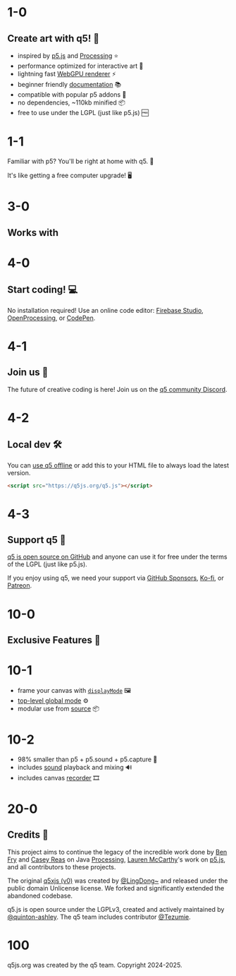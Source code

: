 # 1-0

## Create art with q5! 🎨

- inspired by [p5.js](https://p5js.org) and [Processing](https://processing.org/) ⭐️
- performance optimized for interactive art 🚀
- lightning fast [WebGPU renderer](https://github.com/q5js/q5.js/wiki/q5-WebGPU-renderer) ⚡️
- beginner friendly [documentation](/learn) 📚
- compatible with popular p5 addons 🧩
- no dependencies, ~110kb minified 📦
- free to use under the LGPL (just like p5.js) 🆓

# 1-1

Familiar with p5? You'll be right at home with q5. 🏡

It's like getting a free computer upgrade! 🖥️

# 3-0

## Works with

# 4-0

## Start coding! 💻

No installation required! Use an online code editor: [Firebase Studio](https://studio.firebase.google.com/new?template=https:%2F%2Fgithub.com%2Fq5js%2Fq5-webgpu-template), [OpenProcessing](https://openprocessing.org/sketch/2534845), or [CodePen](https://codepen.io/qashto/pen/jENEJNy).

# 4-1

## Join us 🤝

The future of creative coding is here! Join us on the [q5 community Discord](https://discord.gg/QuxQYwGWuB).

# 4-2

## Local dev 🛠️

You can [use q5 offline](https://github.com/q5js/q5.js/wiki/Get-Started) or add this to your HTML file to always load the latest version.

```html
<script src="https://q5js.org/q5.js"></script>
```

# 4-3

## Support q5 💙

[q5 is open source on GitHub](https://github.com/q5js/q5.js) and anyone can use it for free under the terms of the LGPL (just like p5.js).

If you enjoy using q5, we need your support via [GitHub Sponsors](https://github.com/sponsors/quinton-ashley), [Ko-fi](https://ko-fi.com/q5play), or [Patreon](https://www.patreon.com/q5play).

# 10-0

## Exclusive Features 💫

# 10-1

- frame your canvas with [`displayMode`](/learn/#displayMode) 🖼️
- [top-level global mode](https://github.com/q5js/q5.js/wiki/Top%E2%80%90Level-Global-Mode) ⚙️
- modular use from [source](https://github.com/q5js/q5.js/tree/main/src) 📦

# 10-2

- 98% smaller than p5 + p5.sound + p5.capture 🌳
- includes [sound](/learn/#soundSection) playback and mixing 🔊
- includes canvas [recorder](/learn/#recordSection) 🎞️

# 20-0

## Credits 🌟

This project aims to continue the legacy of the incredible work done by [Ben Fry](https://benfry.com) and [Casey Reas](https://x.com/REAS) on Java [Processing](https://processingfoundation.org/), [Lauren McCarthy](http://lauren-mccarthy.com)'s work on [p5.js](https://p5js.org), and all contributors to these projects.

The original [q5xjs (v0)](https://github.com/LingDong-/q5xjs) was created by [@LingDong~](https://github.com/LingDong-) and released under the public domain Unlicense license. We forked and significantly extended the abandoned codebase.

q5.js is open source under the LGPLv3, created and actively maintained by [@quinton-ashley](https://github.com/quinton-ashley). The q5 team includes contributor [@Tezumie](https://github.com/Tezumie).

# 100

q5js.org was created by the q5 team. Copyright 2024-2025.

